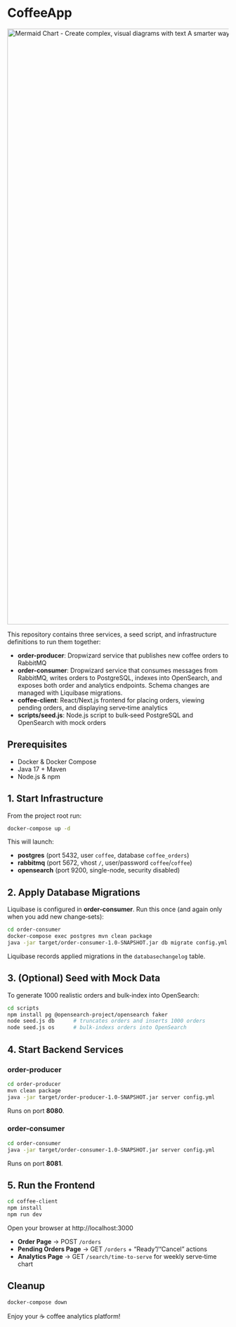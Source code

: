# CoffeeApp

<img width="3840" height="1357" alt="Mermaid Chart - Create complex, visual diagrams with text  A smarter way of creating diagrams -2025-07-27-164857" src="https://github.com/user-attachments/assets/ecac6b35-10ff-4a0d-970d-86a04e9b6fb8" />

This repository contains three services, a seed script, and infrastructure definitions to run them together:

- **order-producer**: Dropwizard service that publishes new coffee orders to RabbitMQ
- **order-consumer**: Dropwizard service that consumes messages from RabbitMQ, writes orders to PostgreSQL, indexes into OpenSearch, and exposes both order and analytics endpoints. Schema changes are managed with Liquibase migrations.
- **coffee-client**: React/Next.js frontend for placing orders, viewing pending orders, and displaying serve‑time analytics
- **scripts/seed.js**: Node.js script to bulk‑seed PostgreSQL and OpenSearch with mock orders

## Prerequisites

- Docker & Docker Compose
- Java 17 + Maven
- Node.js & npm

## 1. Start Infrastructure

From the project root run:

```bash
docker-compose up -d
```

This will launch:

- **postgres** (port 5432, user `coffee`, database `coffee_orders`)
- **rabbitmq** (port 5672, vhost `/`, user/password `coffee`/`coffee`)
- **opensearch** (port 9200, single-node, security disabled)

## 2. Apply Database Migrations

Liquibase is configured in **order-consumer**. Run this once (and again only when you add new change‑sets):

```bash
cd order-consumer
docker-compose exec postgres mvn clean package
java -jar target/order-consumer-1.0-SNAPSHOT.jar db migrate config.yml
```

Liquibase records applied migrations in the `databasechangelog` table.

## 3. (Optional) Seed with Mock Data

To generate 1000 realistic orders and bulk‑index into OpenSearch:

```bash
cd scripts
npm install pg @opensearch-project/opensearch faker
node seed.js db      # truncates orders and inserts 1000 orders
node seed.js os      # bulk-indexs orders into OpenSearch
```

## 4. Start Backend Services

### order-producer

```bash
cd order-producer
mvn clean package
java -jar target/order-producer-1.0-SNAPSHOT.jar server config.yml
```

Runs on port **8080**.

### order-consumer

```bash
cd order-consumer
java -jar target/order-consumer-1.0-SNAPSHOT.jar server config.yml
```

Runs on port **8081**.

## 5. Run the Frontend

```bash
cd coffee-client
npm install
npm run dev
```

Open your browser at http://localhost:3000

- **Order Page** → POST `/orders`
- **Pending Orders Page** → GET `/orders` + “Ready”/“Cancel” actions
- **Analytics Page** → GET `/search/time-to-serve` for weekly serve‑time chart

## Cleanup

```bash
docker-compose down
```

Enjoy your ☕ coffee analytics platform!
